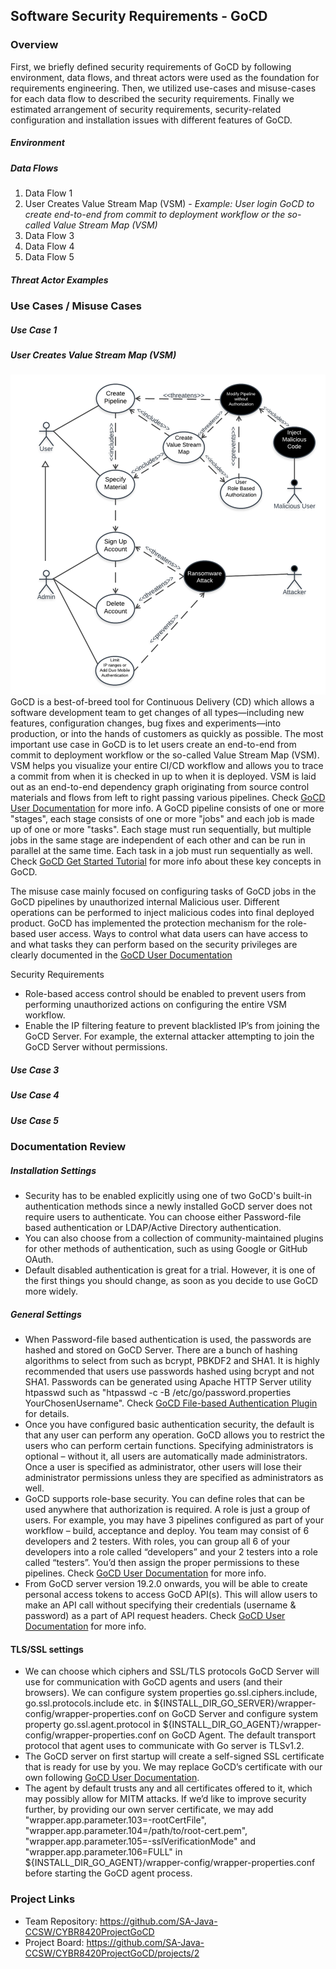## Software Security Requirements - GoCD


### Overview
First, we briefly defined security requirements of GoCD by following environment, data flows, and threat actors were used as the foundation for requirements engineering. Then, we utilized use-cases and misuse-cases for each data flow to described the security requirements. Finally we estimated arrangement of security requirements, security-related configuration and installation issues with different features of GoCD. 

##### Environment 


##### Data Flows
1. Data Flow 1
2. User Creates Value Stream Map (VSM) - *Example: User login GoCD to create end-to-end from commit to deployment workflow or the so-called Value Stream Map (VSM)*
3. Data Flow 3
4. Data Flow 4
5. Data Flow 5

##### Threat Actor Examples

### Use Cases / Misuse Cases

##### Use Case 1

##### User Creates Value Stream Map (VSM)
![Malicous User Modifies VSM](https://github.com/SA-Java-CCSW/CYBR8420ProjectGoCD/blob/master/MisuseCases/UserCreatesVSM.png)
GoCD is a best-of-breed tool for Continuous Delivery (CD) which allows a software development team to get changes of all types—including new features, configuration changes, bug fixes and experiments—into production, or into the hands of customers as quickly as possible. The most important use case in GoCD is to let users create an end-to-end from commit to deployment workflow or the so-called Value Stream Map (VSM). VSM helps you visualize your entire CI/CD workflow and allows you to trace a commit from when it is checked in up to when it is deployed. VSM is laid out as an end-to-end dependency graph originating from source control materials and flows from left to right passing various pipelines. Check [GoCD User Documentation](https://docs.gocd.org/current/navigation/value_stream_map.html) for more info. A GoCD pipeline consists of one or more "stages", each stage consists of one or more "jobs" and each job is made up of one or more "tasks". Each stage must run sequentially, but multiple jobs in the same stage are independent of each other and can be run in parallel at the same time. Each task in a job must run sequentially as well. Check [GoCD Get Started Tutorial](https://www.gocd.org/getting-started/part-1/#concept4) for more info about these key concepts in GoCD.

The misuse case mainly focused on configuring tasks of GoCD jobs in the GoCD pipelines by unauthorized internal Malicious user. Different operations can be performed to inject malicious codes into final deployed product. GoCD has implemented the protection mechanism for the role-based user access. Ways to control what data users can have access to and what tasks they can perform based on the security privileges are clearly documented in the [GoCD User Documentation](https://docs.gocd.org/current/configuration/dev_authorization.html)

Security Requirements
* Role-based access control should be enabled to prevent users from performing unauthorized actions on configuring the entire VSM workflow.
* Enable the IP filtering feature to prevent blacklisted IP’s from joining the GoCD Server. For example, the external attacker attempting to join the GoCD Server without permissions.

##### Use Case 3

#####  Use Case 4

##### Use Case 5

### Documentation Review
##### Installation Settings
* Security has to be enabled explicitly using one of two GoCD's built-in authentication methods since a newly installed GoCD server does not require users to authenticate. You can choose either Password-file based authentication or LDAP/Active Directory authentication.
* You can also choose from a collection of community-maintained plugins for other methods of authentication, such as using Google or GitHub OAuth.
* Default disabled authentication is great for a trial. However, it is one of the first things you should change, as soon as you decide to use GoCD more widely.
##### General Settings
* When Password-file based authentication is used, the passwords are hashed and stored on GoCD Server. There are a bunch of hashing algorithms to select from such as bcrypt, PBKDF2 and SHA1. It is highly recommended that users use passwords hashed using bcrypt and not SHA1. Passwords can be generated using Apache HTTP Server utility htpasswd such as "htpasswd -c -B /etc/go/password.properties YourChosenUsername". Check [GoCD File-based Authentication Plugin](https://github.com/gocd/gocd-filebased-authentication-plugin#readme) for details.
* Once you have configured basic authentication security, the default is that any user can perform any operation. GoCD allows you to restrict the users who can perform certain functions. Specifying administrators is optional – without it, all users are automatically made administrators. Once a user is specified as administrator, other users will lose their administrator permissions unless they are specified as administrators as well. 
* GoCD supports role-base security. You can define roles that can be used anywhere that authorization is required. A role is just a group of users. For example, you may have 3 pipelines configured as part of your workflow – build, acceptance and deploy. You team may consist of 6 developers and 2 testers. With roles, you can group all 6 of your developers into a role called “developers” and your 2 testers into a role called “testers”. You’d then assign the proper permissions to these pipelines. Check [GoCD User Documentation](https://docs.gocd.org/current/configuration/managing_users.html) for more info.
* From GoCD server version 19.2.0 onwards, you will be able to create personal access tokens to access GoCD API(s). This will allow users to make an API call without specifying their credentials (username & password) as a part of API request headers. Check [GoCD User Documentation](https://docs.gocd.org/current/configuration/access_tokens.html) for more info.

#### TLS/SSL settings
* We can choose which ciphers and SSL/TLS protocols GoCD Server will use for communication with GoCD agents and users (and their browsers). We can configure system properties go.ssl.ciphers.include,	go.ssl.protocols.include etc. in  ${INSTALL_DIR_GO_SERVER}/wrapper-config/wrapper-properties.conf on GoCD Server and configure system property go.ssl.agent.protocol in ${INSTALL_DIR_GO_AGENT}/wrapper-config/wrapper-properties.conf on GoCD Agent. The default transport protocol that agent uses to communicate with Go server is TLSv1.2. 
* The GoCD server on first startup will create a self-signed SSL certificate that is ready for use by you. We may replace GoCD’s certificate with our own following [GoCD User Documentation](https://docs.gocd.org/current/installation/ssl_tls/custom_server_certificate.html).
* The agent by default trusts any and all certificates offered to it, which may possibly allow for MITM attacks. If we’d like to improve security further, by providing our own server certificate, we may add "wrapper.app.parameter.103=-rootCertFile", "wrapper.app.parameter.104=/path/to/root-cert.pem", "wrapper.app.parameter.105=-sslVerificationMode" and "wrapper.app.parameter.106=FULL" in ${INSTALL_DIR_GO_AGENT}/wrapper-config/wrapper-properties.conf before starting the GoCD agent process.

### Project Links
* Team Repository: https://github.com/SA-Java-CCSW/CYBR8420ProjectGoCD
* Project Board: https://github.com/SA-Java-CCSW/CYBR8420ProjectGoCD/projects/2
